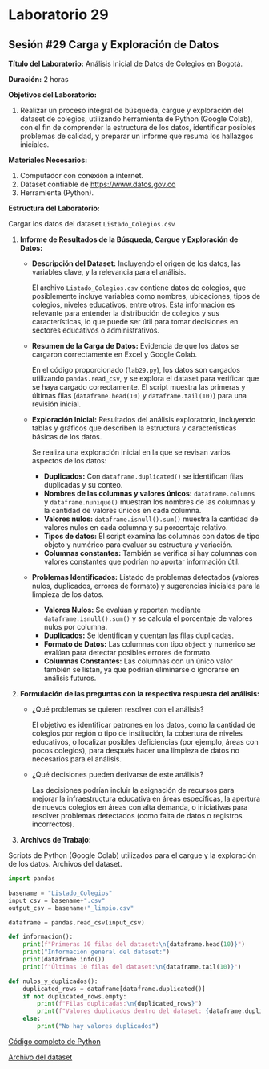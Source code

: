 # Laboratorio 29

## Sesión #29 Carga y Exploración de Datos

**Título del Laboratorio:** Análisis Inicial de Datos de Colegios en Bogotá.

**Duración:** 2 horas

**Objetivos del Laboratorio:**

1. Realizar un proceso integral de búsqueda, cargue y exploración del dataset de colegios, utilizando herramienta de Python (Google Colab), con el fin de comprender la estructura de los datos, identificar posibles problemas de calidad, y preparar un informe que resuma los hallazgos iniciales.

**Materiales Necesarios:**

1. Computador con conexión a internet.
2. Dataset confiable de https://www.datos.gov.co
3. Herramienta (Python).

**Estructura del Laboratorio:**

Cargar los datos del dataset `Listado_Colegios.csv`

1. **Informe de Resultados de la Búsqueda, Cargue y Exploración de Datos:**

    - **Descripción del Dataset:** Incluyendo el origen de los datos, las variables clave, y la relevancia para el análisis.
    
        El archivo `Listado_Colegios.csv` contiene datos de colegios, que posiblemente incluye variables como nombres, ubicaciones, tipos de colegios, niveles educativos, entre otros. Esta información es relevante para entender la distribución de colegios y sus características, lo que puede ser útil para tomar decisiones en sectores educativos o administrativos.
    
    - **Resumen de la Carga de Datos:** Evidencia de que los datos se cargaron correctamente en Excel y Google Colab.
    
        En el código proporcionado (`lab29.py`), los datos son cargados utilizando `pandas.read_csv`, y se explora el dataset para verificar que se haya cargado correctamente. El script muestra las primeras y últimas filas (`dataframe.head(10)` y `dataframe.tail(10)`) para una revisión inicial.
    
    - **Exploración Inicial:** Resultados del análisis exploratorio, incluyendo tablas y gráficos que describen la estructura y características básicas de los datos.
    
      Se realiza una exploración inicial en la que se revisan varios aspectos de los datos:
      
      - **Duplicados:** Con `dataframe.duplicated()` se identifican filas duplicadas y su conteo.
      - **Nombres de las columnas y valores únicos:** `dataframe.columns` y `dataframe.nunique()` muestran los nombres de las columnas y la cantidad de valores únicos en cada columna.
      - **Valores nulos:** `dataframe.isnull().sum()` muestra la cantidad de valores nulos en cada columna y su porcentaje relativo.
      - **Tipos de datos:** El script examina las columnas con datos de tipo objeto y numérico para evaluar su estructura y variación.
      - **Columnas constantes:** También se verifica si hay columnas con valores constantes que podrían no aportar información útil.
    
    - **Problemas Identificados:** Listado de problemas detectados (valores nulos, duplicados, errores de formato) y sugerencias iniciales para la limpieza de los datos.
    
      - **Valores Nulos:** Se evalúan y reportan mediante `dataframe.isnull().sum()` y se calcula el porcentaje de valores nulos por columna.
      - **Duplicados:** Se identifican y cuentan las filas duplicadas.
      - **Formato de Datos:** Las columnas con tipo `object` y numérico se evalúan para detectar posibles errores de formato.
      - **Columnas Constantes:** Las columnas con un único valor también se listan, ya que podrían eliminarse o ignorarse en análisis futuros.

2. **Formulación de las preguntas con la respectiva respuesta del análisis:**

    - ¿Qué problemas se quieren resolver con el análisis?
        
        El objetivo es identificar patrones en los datos, como la cantidad de colegios por región o tipo de institución, la cobertura de niveles educativos, o localizar posibles deficiencias (por ejemplo, áreas con pocos colegios), para después hacer una limpieza de datos no necesarios para el análisis.
    
    - ¿Qué decisiones pueden derivarse de este análisis?
    
        Las decisiones podrían incluir la asignación de recursos para mejorar la infraestructura educativa en áreas específicas, la apertura de nuevos colegios en áreas con alta demanda, o iniciativas para resolver problemas detectados (como falta de datos o registros incorrectos).

3. **Archivos de Trabajo:**

Scripts de Python (Google Colab) utilizados para el cargue y la exploración de los datos. Archivos del dataset.

```python
import pandas

basename = "Listado_Colegios"
input_csv = basename+".csv"
output_csv = basename+"_limpio.csv"

dataframe = pandas.read_csv(input_csv)

def informacion():
    print(f"Primeras 10 filas del dataset:\n{dataframe.head(10)}")
    print("Información general del dataset:")
    print(dataframe.info())
    print(f"Últimas 10 filas del dataset:\n{dataframe.tail(10)}")

def nulos_y_duplicados():
    duplicated_rows = dataframe[dataframe.duplicated()]
    if not duplicated_rows.empty:
        print(f"Filas duplicadas:\n{duplicated_rows}")
        print(f"Valores duplicados dentro del dataset: {dataframe.duplicated().sum()}")
    else:
        print("No hay valores duplicados")
```
[Código completo de Python](lab29.py)

[Archivo del dataset](Listado_Colegios.csv)
